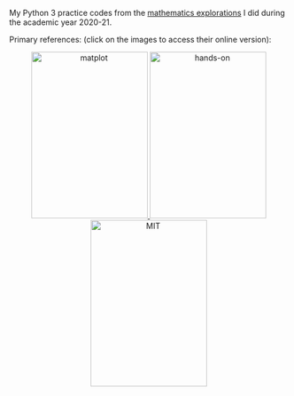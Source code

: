 My Python 3 practice codes from the [mathematics explorations](https://gkorpal.github.io/posts/2021/01/higher-arithmetic-computations/#python-general-purpose-programming-language-open-source) I did during the academic year 2020-21. 

Primary references: (click on the images to access their online version):

<p>
<center>
    <a href="https://problemsolvingwithpython.com/">
     <img alt="matplot" src="https://gkorpal.github.io/images/ppysd.jpg"
       width="210" height="300" class="center">
  </a>
  <a href="http://anh.cs.luc.edu/python/hands-on/3.1/">
     <img alt="hands-on" src="https://gkorpal.github.io/images/hotp.png"
       width="210" height="300" class="center">
  </a>
  <a href="https://runestone.academy/runestone/books/published/pythonds/index.html">
     <img alt="MIT" src="https://gkorpal.github.io/images/ppty.jpg"
       width="210" height="300" class="center">
  </a>
   </center>
 </p>
